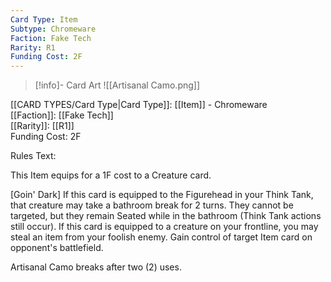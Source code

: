 ```yaml
---
Card Type: Item
Subtype: Chromeware
Faction: Fake Tech
Rarity: R1
Funding Cost: 2F
---
```

> [!info]- Card Art
> ![[Artisanal Camo.png]]

[[CARD TYPES/Card Type|Card Type]]: [[Item]] - Chromeware  
[[Faction]]: [[Fake Tech]]  
[[Rarity]]: [[R1]]  
Funding Cost: 2F  

Rules Text:  

This Item equips for a 1F cost to a Creature card.  

[Goin' Dark] If this card is equipped to the Figurehead in your Think Tank, that creature may take a bathroom break for 2 turns. They cannot be targeted, but they remain Seated while in the bathroom (Think Tank actions still occur).
If this card is equipped to a creature on your frontline, you may steal an item from your foolish enemy. Gain control of target Item card on opponent's battlefield.  

Artisanal Camo breaks after two (2) uses.  